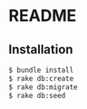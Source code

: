 # README

## Installation


```bash
$ bundle install 
$ rake db:create
$ rake db:migrate
$ rake db:seed
```